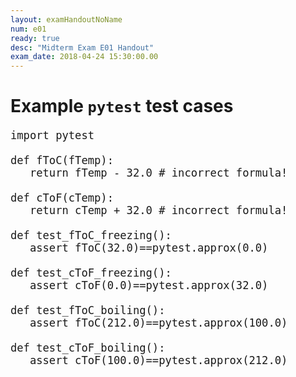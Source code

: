 ```yaml
---
layout: examHandoutNoName
num: e01
ready: true
desc: "Midterm Exam E01 Handout"
exam_date: 2018-04-24 15:30:00.00
---
```


# Example `pytest` test cases

<div style="width:30em; font-size:144%">

```
import pytest

def fToC(fTemp):
   return fTemp - 32.0 # incorrect formula!

def cToF(cTemp):
   return cTemp + 32.0 # incorrect formula!

def test_fToC_freezing():
   assert fToC(32.0)==pytest.approx(0.0)

def test_cToF_freezing():
   assert cToF(0.0)==pytest.approx(32.0)

def test_fToC_boiling():
   assert fToC(212.0)==pytest.approx(100.0)

def test_cToF_boiling():
   assert cToF(100.0)==pytest.approx(212.0)
   ```

</div>